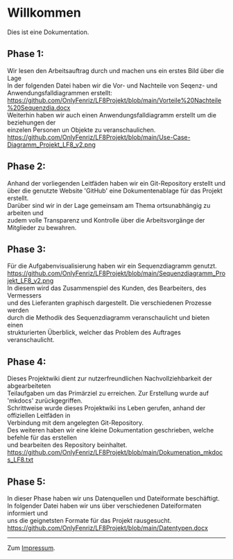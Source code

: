# Willkommen

Dies ist eine Dokumentation.

## Phase 1: 

Wir lesen den Arbeitsauftrag durch und machen uns ein erstes Bild über die Lage <br>
In der folgenden Datei haben wir die Vor- und Nachteile von Seqenz- und Anwendungsfalldiagrammen erstellt: <br>
https://github.com/OnlyFenriz/LF8Projekt/blob/main/Vorteile%20Nachteile%20Sequenzdia.docx <br>
Weiterhin haben wir auch einen Anwendungsfalldiagramm erstellt um die beziehungen der <br>
einzelen Personen un Objekte zu veranschaulichen. <br>
https://github.com/OnlyFenriz/LF8Projekt/blob/main/Use-Case-Diagramm_Projekt_LF8_v2.png <br>

## Phase 2:

Anhand der vorliegenden Leitfäden haben wir ein Git-Repository erstellt und <br>
über die genutzte Website 'GitHub' eine Dokumentenablage für das Projekt erstellt. <br>
Darüber sind wir in der Lage gemeinsam am Thema ortsunabhängig zu arbeiten und <br>
zudem volle Transparenz und Kontrolle über die Arbeitsvorgänge der Mitglieder zu bewahren. <br>

## Phase 3:

Für die Aufgabenvisualisierung haben wir ein Sequenzdiagramm genutzt. <br>
https://github.com/OnlyFenriz/LF8Projekt/blob/main/Sequenzdiagramm_Projekt_LF8_v2.png <br>
In diesem wird das Zusammenspiel des Kunden, des Bearbeiters, des Vermessers <br>
und des Lieferanten graphisch dargestellt. Die verschiedenen Prozesse werden <br>
durch die Methodik des Sequenzdiagramm veranschaulicht und bieten einen <br>
strukturierten Überblick, welcher das Problem des Auftrages veranschaulicht. <br>


## Phase 4:

Dieses Projektwiki dient zur nutzerfreundlichen Nachvollziehbarkeit der abgearbeiteten <br>
Teilaufgaben um das Primärziel zu erreichen. Zur Erstellung wurde auf 'mkdocs' zurückgegriffen. <br>
Schrittweise wurde dieses Projektwiki ins Leben gerufen, anhand der offiziellen Leitfäden in <br>
Verbindung mit dem angelegten Git-Repository. <br>
Des weiteren haben wir eine kleine Dokumentation geschrieben, welche befehle für das erstellen <br> 
und bearbeiten des Repository beinhaltet. <br>
https://github.com/OnlyFenriz/LF8Projekt/blob/main/Dokumenation_mkdocs_LF8.txt <br>

## Phase 5:

In dieser Phase haben wir uns Datenquellen und Dateiformate beschäftigt. <br> 
In folgender Datei haben wir uns über verschiedenen Dateiformaten informiert und <br>
uns die geignetsten Formate für das Projekt rausgesucht. <br>
https://github.com/OnlyFenriz/LF8Projekt/blob/main/Datentypen.docx <br>

---

Zum [Impressum](legal/imprint.md).
​
